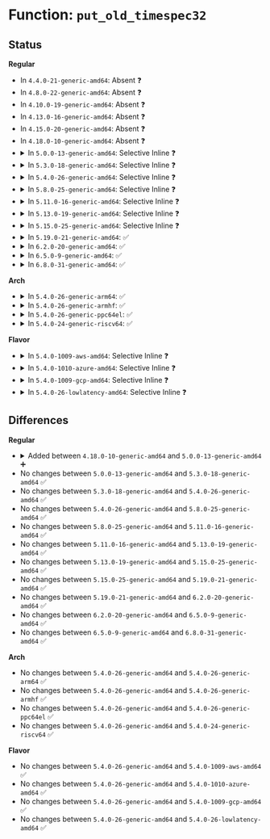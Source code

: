 # Function: <code>put_old_timespec32</code>

## Status
<b>Regular</b>
<ul>
<li>
In <code>4.4.0-21-generic-amd64</code>: Absent ❓
</li>
<li>
In <code>4.8.0-22-generic-amd64</code>: Absent ❓
</li>
<li>
In <code>4.10.0-19-generic-amd64</code>: Absent ❓
</li>
<li>
In <code>4.13.0-16-generic-amd64</code>: Absent ❓
</li>
<li>
In <code>4.15.0-20-generic-amd64</code>: Absent ❓
</li>
<li>
In <code>4.18.0-10-generic-amd64</code>: Absent ❓
</li>
<li>
<details>
<summary>In <code>5.0.0-13-generic-amd64</code>: Selective Inline ❓</summary>

```c
int put_old_timespec32(const struct timespec64 * ts, void * uts)
```

```json
{
  "name": "put_old_timespec32",
  "collision_type": "Unique Global",
  "inline_type": "Selective",
  "funcs": [
    {
      "addr": 18446744071580009696,
      "name": "put_old_timespec32",
      "external": true,
      "loc": "kernel/time/time.c:862",
      "file": "kernel/time/time.c",
      "inline": "not declared, inlined",
      "caller_inline": [],
      "caller_func": [
        "kernel/sched/core.c:__x32_compat_sys_sched_rr_get_interval",
        "kernel/sched/core.c:__ia32_compat_sys_sched_rr_get_interval",
        "kernel/time/posix-timers.c:__x32_compat_sys_clock_getres",
        "kernel/time/posix-timers.c:__ia32_compat_sys_clock_getres",
        "kernel/time/posix-timers.c:__x32_compat_sys_clock_gettime",
        "kernel/time/posix-timers.c:__ia32_compat_sys_clock_gettime",
        "fs/select.c:poll_select_copy_remaining",
        "net/socket.c:__sys_recvmmsg"
      ]
    }
  ],
  "symbols": [
    {
      "addr": 18446744071580009696,
      "name": "put_old_timespec32",
      "section": ".text",
      "bind": "STB_GLOBAL",
      "size": 126
    }
  ]
}
```
</details>
</li>
<li>
<details>
<summary>In <code>5.3.0-18-generic-amd64</code>: Selective Inline ❓</summary>

```c
int put_old_timespec32(const struct timespec64 * ts, void * uts)
```

```json
{
  "name": "put_old_timespec32",
  "collision_type": "Unique Global",
  "inline_type": "Selective",
  "funcs": [
    {
      "addr": 18446744071580053008,
      "name": "put_old_timespec32",
      "external": true,
      "loc": "kernel/time/time.c:940",
      "file": "kernel/time/time.c",
      "inline": "not declared, inlined",
      "caller_inline": [],
      "caller_func": [
        "kernel/sched/core.c:__ia32_sys_sched_rr_get_interval_time32",
        "kernel/sched/core.c:__x64_sys_sched_rr_get_interval_time32",
        "kernel/time/posix-timers.c:__ia32_sys_clock_getres_time32",
        "kernel/time/posix-timers.c:__x64_sys_clock_getres_time32",
        "kernel/time/posix-timers.c:__ia32_sys_clock_gettime32",
        "kernel/time/posix-timers.c:__x64_sys_clock_gettime32",
        "fs/select.c:poll_select_finish",
        "net/socket.c:__sys_recvmmsg",
        "net/core/sock.c:sock_gettstamp"
      ]
    }
  ],
  "symbols": [
    {
      "addr": 18446744071580053008,
      "name": "put_old_timespec32",
      "section": ".text",
      "bind": "STB_GLOBAL",
      "size": 126
    }
  ]
}
```
</details>
</li>
<li>
<details>
<summary>In <code>5.4.0-26-generic-amd64</code>: Selective Inline ❓</summary>

```c
int put_old_timespec32(const struct timespec64 * ts, void * uts)
```

```json
{
  "name": "put_old_timespec32",
  "collision_type": "Unique Global",
  "inline_type": "Selective",
  "funcs": [
    {
      "addr": 18446744071580102064,
      "name": "put_old_timespec32",
      "external": true,
      "loc": "kernel/time/time.c:941",
      "file": "kernel/time/time.c",
      "inline": "not declared, inlined",
      "caller_inline": [],
      "caller_func": [
        "kernel/sched/core.c:__ia32_sys_sched_rr_get_interval_time32",
        "kernel/sched/core.c:__x64_sys_sched_rr_get_interval_time32",
        "kernel/time/posix-timers.c:__ia32_sys_clock_getres_time32",
        "kernel/time/posix-timers.c:__x64_sys_clock_getres_time32",
        "kernel/time/posix-timers.c:__ia32_sys_clock_gettime32",
        "kernel/time/posix-timers.c:__x64_sys_clock_gettime32",
        "fs/select.c:poll_select_finish",
        "net/socket.c:__sys_recvmmsg",
        "net/core/sock.c:sock_gettstamp"
      ]
    }
  ],
  "symbols": [
    {
      "addr": 18446744071580102064,
      "name": "put_old_timespec32",
      "section": ".text",
      "bind": "STB_GLOBAL",
      "size": 126
    }
  ]
}
```
</details>
</li>
<li>
<details>
<summary>In <code>5.8.0-25-generic-amd64</code>: Selective Inline ❓</summary>

```c
int put_old_timespec32(const struct timespec64 * ts, void * uts)
```

```json
{
  "name": "put_old_timespec32",
  "collision_type": "Unique Global",
  "inline_type": "Selective",
  "funcs": [
    {
      "addr": 18446744071580163920,
      "name": "put_old_timespec32",
      "external": true,
      "loc": "kernel/time/time.c:851",
      "file": "kernel/time/time.c",
      "inline": "not declared, inlined",
      "caller_inline": [],
      "caller_func": [
        "kernel/sched/core.c:__ia32_sys_sched_rr_get_interval_time32",
        "kernel/sched/core.c:__x64_sys_sched_rr_get_interval_time32",
        "kernel/time/posix-timers.c:__ia32_sys_clock_getres_time32",
        "kernel/time/posix-timers.c:__x64_sys_clock_getres_time32",
        "kernel/time/posix-timers.c:__ia32_sys_clock_gettime32",
        "kernel/time/posix-timers.c:__x64_sys_clock_gettime32",
        "fs/select.c:poll_select_finish",
        "net/socket.c:__ia32_sys_recvmmsg_time32",
        "net/socket.c:__x64_sys_recvmmsg_time32",
        "net/core/sock.c:sock_gettstamp"
      ]
    }
  ],
  "symbols": [
    {
      "addr": 18446744071580163920,
      "name": "put_old_timespec32",
      "section": ".text",
      "bind": "STB_GLOBAL",
      "size": 126
    }
  ]
}
```
</details>
</li>
<li>
<details>
<summary>In <code>5.11.0-16-generic-amd64</code>: Selective Inline ❓</summary>

```c
int put_old_timespec32(const struct timespec64 * ts, void * uts)
```

```json
{
  "name": "put_old_timespec32",
  "collision_type": "Unique Global",
  "inline_type": "Selective",
  "funcs": [
    {
      "addr": 18446744071580148064,
      "name": "put_old_timespec32",
      "external": true,
      "loc": "kernel/time/time.c:851",
      "file": "kernel/time/time.c",
      "inline": "not declared, inlined",
      "caller_inline": [],
      "caller_func": [
        "kernel/sched/core.c:__ia32_sys_sched_rr_get_interval_time32",
        "kernel/sched/core.c:__x64_sys_sched_rr_get_interval_time32",
        "kernel/time/posix-timers.c:__ia32_sys_clock_getres_time32",
        "kernel/time/posix-timers.c:__x64_sys_clock_getres_time32",
        "kernel/time/posix-timers.c:__ia32_sys_clock_gettime32",
        "kernel/time/posix-timers.c:__x64_sys_clock_gettime32",
        "fs/select.c:poll_select_finish",
        "net/socket.c:__ia32_sys_recvmmsg_time32",
        "net/socket.c:__x64_sys_recvmmsg_time32",
        "net/core/sock.c:sock_gettstamp"
      ]
    }
  ],
  "symbols": [
    {
      "addr": 18446744071580148064,
      "name": "put_old_timespec32",
      "section": ".text",
      "bind": "STB_GLOBAL",
      "size": 126
    }
  ]
}
```
</details>
</li>
<li>
<details>
<summary>In <code>5.13.0-19-generic-amd64</code>: Selective Inline ❓</summary>

```c
int put_old_timespec32(const struct timespec64 * ts, void * uts)
```

```json
{
  "name": "put_old_timespec32",
  "collision_type": "Unique Global",
  "inline_type": "Selective",
  "funcs": [
    {
      "addr": 18446744071580152736,
      "name": "put_old_timespec32",
      "external": true,
      "loc": "kernel/time/time.c:851",
      "file": "kernel/time/time.c",
      "inline": "not declared, inlined",
      "caller_inline": [],
      "caller_func": [
        "kernel/sched/core.c:__ia32_sys_sched_rr_get_interval_time32",
        "kernel/sched/core.c:__x64_sys_sched_rr_get_interval_time32",
        "kernel/time/posix-timers.c:__ia32_sys_clock_getres_time32",
        "kernel/time/posix-timers.c:__x64_sys_clock_getres_time32",
        "kernel/time/posix-timers.c:__ia32_sys_clock_gettime32",
        "kernel/time/posix-timers.c:__x64_sys_clock_gettime32",
        "fs/select.c:poll_select_finish",
        "net/socket.c:__ia32_sys_recvmmsg_time32",
        "net/socket.c:__x64_sys_recvmmsg_time32",
        "net/core/sock.c:sock_gettstamp"
      ]
    }
  ],
  "symbols": [
    {
      "addr": 18446744071580152736,
      "name": "put_old_timespec32",
      "section": ".text",
      "bind": "STB_GLOBAL",
      "size": 136
    }
  ]
}
```
</details>
</li>
<li>
<details>
<summary>In <code>5.15.0-25-generic-amd64</code>: Selective Inline ❓</summary>

```c
int put_old_timespec32(const struct timespec64 * ts, void * uts)
```

```json
{
  "name": "put_old_timespec32",
  "collision_type": "Unique Global",
  "inline_type": "Selective",
  "funcs": [
    {
      "addr": 18446744071580297264,
      "name": "put_old_timespec32",
      "external": true,
      "loc": "kernel/time/time.c:851",
      "file": "kernel/time/time.c",
      "inline": "not declared, inlined",
      "caller_inline": [],
      "caller_func": [
        "kernel/sched/core.c:__ia32_sys_sched_rr_get_interval_time32",
        "kernel/sched/core.c:__x64_sys_sched_rr_get_interval_time32",
        "kernel/time/posix-timers.c:__ia32_sys_clock_getres_time32",
        "kernel/time/posix-timers.c:__x64_sys_clock_getres_time32",
        "kernel/time/posix-timers.c:__ia32_sys_clock_gettime32",
        "kernel/time/posix-timers.c:__x64_sys_clock_gettime32",
        "fs/select.c:poll_select_finish",
        "net/socket.c:__ia32_sys_recvmmsg_time32",
        "net/socket.c:__x64_sys_recvmmsg_time32",
        "net/core/sock.c:sock_gettstamp"
      ]
    }
  ],
  "symbols": [
    {
      "addr": 18446744071580297264,
      "name": "put_old_timespec32",
      "section": ".text",
      "bind": "STB_GLOBAL",
      "size": 136
    }
  ]
}
```
</details>
</li>
<li>
<details>
<summary>In <code>5.19.0-21-generic-amd64</code>: ✅</summary>

```c
int put_old_timespec32(const struct timespec64 * ts, void * uts)
```

```json
{
  "name": "put_old_timespec32",
  "collision_type": "Unique Global",
  "inline_type": "No",
  "funcs": [
    {
      "addr": 18446744071580506432,
      "name": "put_old_timespec32",
      "external": true,
      "loc": "kernel/time/time.c:851",
      "file": "kernel/time/time.c",
      "inline": "seen, unknown",
      "caller_inline": [],
      "caller_func": [
        "kernel/sched/core.c:__ia32_sys_sched_rr_get_interval_time32",
        "kernel/sched/core.c:__x64_sys_sched_rr_get_interval_time32",
        "kernel/time/hrtimer.c:nanosleep_copyout",
        "kernel/time/posix-timers.c:__ia32_sys_clock_getres_time32",
        "kernel/time/posix-timers.c:__x64_sys_clock_getres_time32",
        "kernel/time/posix-timers.c:__ia32_sys_clock_gettime32",
        "kernel/time/posix-timers.c:__x64_sys_clock_gettime32",
        "fs/select.c:poll_select_finish",
        "net/socket.c:__ia32_sys_recvmmsg_time32",
        "net/socket.c:__x64_sys_recvmmsg_time32",
        "net/core/sock.c:sock_gettstamp"
      ]
    }
  ],
  "symbols": [
    {
      "addr": 18446744071580506432,
      "name": "put_old_timespec32",
      "section": ".text",
      "bind": "STB_GLOBAL",
      "size": 99
    }
  ]
}
```
</details>
</li>
<li>
<details>
<summary>In <code>6.2.0-20-generic-amd64</code>: ✅</summary>

```c
int put_old_timespec32(const struct timespec64 * ts, void * uts)
```

```json
{
  "name": "put_old_timespec32",
  "collision_type": "Unique Global",
  "inline_type": "No",
  "funcs": [
    {
      "addr": 18446744071580760144,
      "name": "put_old_timespec32",
      "external": true,
      "loc": "kernel/time/time.c:851",
      "file": "kernel/time/time.c",
      "inline": "seen, unknown",
      "caller_inline": [],
      "caller_func": [
        "kernel/sched/core.c:__ia32_sys_sched_rr_get_interval_time32",
        "kernel/sched/core.c:__x64_sys_sched_rr_get_interval_time32",
        "kernel/time/hrtimer.c:nanosleep_copyout",
        "kernel/time/posix-timers.c:__ia32_sys_clock_getres_time32",
        "kernel/time/posix-timers.c:__x64_sys_clock_getres_time32",
        "kernel/time/posix-timers.c:__ia32_sys_clock_gettime32",
        "kernel/time/posix-timers.c:__x64_sys_clock_gettime32",
        "fs/select.c:poll_select_finish",
        "net/socket.c:__ia32_sys_recvmmsg_time32",
        "net/socket.c:__x64_sys_recvmmsg_time32",
        "net/core/sock.c:sock_gettstamp"
      ]
    }
  ],
  "symbols": [
    {
      "addr": 18446744071580760144,
      "name": "put_old_timespec32",
      "section": ".text",
      "bind": "STB_GLOBAL",
      "size": 99
    }
  ]
}
```
</details>
</li>
<li>
<details>
<summary>In <code>6.5.0-9-generic-amd64</code>: ✅</summary>

```c
int put_old_timespec32(const struct timespec64 * ts, void * uts)
```

```json
{
  "name": "put_old_timespec32",
  "collision_type": "Unique Global",
  "inline_type": "No",
  "funcs": [
    {
      "addr": 18446744071580842816,
      "name": "put_old_timespec32",
      "external": true,
      "loc": "kernel/time/time.c:851",
      "file": "kernel/time/time.c",
      "inline": "seen, unknown",
      "caller_inline": [],
      "caller_func": [
        "kernel/sched/core.c:__ia32_sys_sched_rr_get_interval_time32",
        "kernel/sched/core.c:__x64_sys_sched_rr_get_interval_time32",
        "kernel/time/hrtimer.c:nanosleep_copyout",
        "kernel/time/posix-timers.c:__ia32_sys_clock_getres_time32",
        "kernel/time/posix-timers.c:__x64_sys_clock_getres_time32",
        "kernel/time/posix-timers.c:__ia32_sys_clock_gettime32",
        "kernel/time/posix-timers.c:__x64_sys_clock_gettime32",
        "fs/select.c:poll_select_finish",
        "net/socket.c:__ia32_sys_recvmmsg_time32",
        "net/socket.c:__x64_sys_recvmmsg_time32",
        "net/core/sock.c:sock_gettstamp"
      ]
    }
  ],
  "symbols": [
    {
      "addr": 18446744071580842816,
      "name": "put_old_timespec32",
      "section": ".text",
      "bind": "STB_GLOBAL",
      "size": 99
    }
  ]
}
```
</details>
</li>
<li>
<details>
<summary>In <code>6.8.0-31-generic-amd64</code>: ✅</summary>

```c
int put_old_timespec32(const struct timespec64 * ts, void * uts)
```

```json
{
  "name": "put_old_timespec32",
  "collision_type": "Unique Global",
  "inline_type": "No",
  "funcs": [
    {
      "addr": 18446744071580932208,
      "name": "put_old_timespec32",
      "external": true,
      "loc": "kernel/time/time.c:968",
      "file": "kernel/time/time.c",
      "inline": "seen, unknown",
      "caller_inline": [],
      "caller_func": [
        "kernel/sched/core.c:__ia32_sys_sched_rr_get_interval_time32",
        "kernel/sched/core.c:__x64_sys_sched_rr_get_interval_time32",
        "kernel/time/hrtimer.c:nanosleep_copyout",
        "kernel/time/posix-timers.c:__ia32_sys_clock_getres_time32",
        "kernel/time/posix-timers.c:__x64_sys_clock_getres_time32",
        "kernel/time/posix-timers.c:__ia32_sys_clock_gettime32",
        "kernel/time/posix-timers.c:__x64_sys_clock_gettime32",
        "fs/select.c:poll_select_finish",
        "net/socket.c:__ia32_sys_recvmmsg_time32",
        "net/socket.c:__x64_sys_recvmmsg_time32",
        "net/core/sock.c:sock_gettstamp"
      ]
    }
  ],
  "symbols": [
    {
      "addr": 18446744071580932208,
      "name": "put_old_timespec32",
      "section": ".text",
      "bind": "STB_GLOBAL",
      "size": 99
    }
  ]
}
```
</details>
</li>
</ul>
<b>Arch</b>
<ul>
<li>
<details>
<summary>In <code>5.4.0-26-generic-arm64</code>: ✅</summary>

```c
int put_old_timespec32(const struct timespec64 * ts, void * uts)
```

```json
{
  "name": "put_old_timespec32",
  "collision_type": "Unique Global",
  "inline_type": "No",
  "funcs": [
    {
      "addr": 18446603336491313952,
      "name": "put_old_timespec32",
      "external": true,
      "loc": "kernel/time/time.c:941",
      "file": "kernel/time/time.c",
      "inline": "seen, unknown",
      "caller_inline": [],
      "caller_func": [
        "kernel/sched/core.c:__arm64_sys_sched_rr_get_interval_time32",
        "kernel/time/posix-timers.c:__arm64_sys_clock_getres_time32",
        "kernel/time/posix-timers.c:__arm64_sys_clock_gettime32",
        "fs/select.c:poll_select_finish",
        "net/socket.c:__sys_recvmmsg",
        "net/core/sock.c:sock_gettstamp"
      ]
    }
  ],
  "symbols": [
    {
      "addr": 18446603336491313952,
      "name": "put_old_timespec32",
      "section": ".text",
      "bind": "STB_GLOBAL",
      "size": 412
    }
  ]
}
```
</details>
</li>
<li>
<details>
<summary>In <code>5.4.0-26-generic-armhf</code>: ✅</summary>

```c
int put_old_timespec32(const struct timespec64 * ts, void * uts)
```

```json
{
  "name": "put_old_timespec32",
  "collision_type": "Unique Global",
  "inline_type": "No",
  "funcs": [
    {
      "addr": 3225308236,
      "name": "put_old_timespec32",
      "external": true,
      "loc": "kernel/time/time.c:941",
      "file": "kernel/time/time.c",
      "inline": "seen, unknown",
      "caller_inline": [],
      "caller_func": [
        "kernel/sched/core.c:__se_sys_sched_rr_get_interval_time32",
        "kernel/time/posix-timers.c:__se_sys_clock_getres_time32",
        "kernel/time/posix-timers.c:__se_sys_clock_gettime32",
        "fs/select.c:poll_select_finish",
        "net/socket.c:__sys_recvmmsg",
        "net/core/sock.c:sock_gettstamp"
      ]
    }
  ],
  "symbols": [
    {
      "addr": 3225308236,
      "name": "put_old_timespec32",
      "section": ".text",
      "bind": "STB_GLOBAL",
      "size": 192
    }
  ]
}
```
</details>
</li>
<li>
<details>
<summary>In <code>5.4.0-26-generic-ppc64el</code>: ✅</summary>

```c
int put_old_timespec32(const struct timespec64 * ts, void * uts)
```

```json
{
  "name": "put_old_timespec32",
  "collision_type": "Unique Global",
  "inline_type": "No",
  "funcs": [
    {
      "addr": 13835058055284237280,
      "name": "put_old_timespec32",
      "external": true,
      "loc": "kernel/time/time.c:941",
      "file": "kernel/time/time.c",
      "inline": "seen, unknown",
      "caller_inline": [],
      "caller_func": [
        "kernel/sched/core.c:__se_sys_sched_rr_get_interval_time32",
        "kernel/time/posix-timers.c:__se_sys_clock_getres_time32",
        "kernel/time/posix-timers.c:__se_sys_clock_gettime32",
        "fs/select.c:poll_select_finish",
        "net/socket.c:__sys_recvmmsg",
        "net/core/sock.c:sock_gettstamp"
      ]
    }
  ],
  "symbols": [
    {
      "addr": 13835058055284237280,
      "name": "put_old_timespec32",
      "section": ".text",
      "bind": "STB_GLOBAL",
      "size": 144
    }
  ]
}
```
</details>
</li>
<li>
<details>
<summary>In <code>5.4.0-24-generic-riscv64</code>: ✅</summary>

```c
int put_old_timespec32(const struct timespec64 * ts, void * uts)
```

```json
{
  "name": "put_old_timespec32",
  "collision_type": "Unique Global",
  "inline_type": "No",
  "funcs": [
    {
      "addr": 18446743936271820186,
      "name": "put_old_timespec32",
      "external": true,
      "loc": "kernel/time/time.c:941",
      "file": "kernel/time/time.c",
      "inline": "seen, unknown",
      "caller_inline": [],
      "caller_func": [
        "net/socket.c:__sys_recvmmsg"
      ]
    }
  ],
  "symbols": [
    {
      "addr": 18446743936271820186,
      "name": "put_old_timespec32",
      "section": ".text",
      "bind": "STB_GLOBAL",
      "size": 72
    }
  ]
}
```
</details>
</li>
</ul>
<b>Flavor</b>
<ul>
<li>
<details>
<summary>In <code>5.4.0-1009-aws-amd64</code>: Selective Inline ❓</summary>

```c
int put_old_timespec32(const struct timespec64 * ts, void * uts)
```

```json
{
  "name": "put_old_timespec32",
  "collision_type": "Unique Global",
  "inline_type": "Selective",
  "funcs": [
    {
      "addr": 18446744071580071264,
      "name": "put_old_timespec32",
      "external": true,
      "loc": "kernel/time/time.c:941",
      "file": "kernel/time/time.c",
      "inline": "not declared, inlined",
      "caller_inline": [],
      "caller_func": [
        "kernel/sched/core.c:__ia32_sys_sched_rr_get_interval_time32",
        "kernel/sched/core.c:__x64_sys_sched_rr_get_interval_time32",
        "kernel/time/posix-timers.c:__ia32_sys_clock_getres_time32",
        "kernel/time/posix-timers.c:__x64_sys_clock_getres_time32",
        "kernel/time/posix-timers.c:__ia32_sys_clock_gettime32",
        "kernel/time/posix-timers.c:__x64_sys_clock_gettime32",
        "fs/select.c:poll_select_finish",
        "net/socket.c:__sys_recvmmsg",
        "net/core/sock.c:sock_gettstamp"
      ]
    }
  ],
  "symbols": [
    {
      "addr": 18446744071580071264,
      "name": "put_old_timespec32",
      "section": ".text",
      "bind": "STB_GLOBAL",
      "size": 126
    }
  ]
}
```
</details>
</li>
<li>
<details>
<summary>In <code>5.4.0-1010-azure-amd64</code>: Selective Inline ❓</summary>

```c
int put_old_timespec32(const struct timespec64 * ts, void * uts)
```

```json
{
  "name": "put_old_timespec32",
  "collision_type": "Unique Global",
  "inline_type": "Selective",
  "funcs": [
    {
      "addr": 18446744071580016080,
      "name": "put_old_timespec32",
      "external": true,
      "loc": "kernel/time/time.c:941",
      "file": "kernel/time/time.c",
      "inline": "not declared, inlined",
      "caller_inline": [],
      "caller_func": [
        "kernel/sched/core.c:__ia32_sys_sched_rr_get_interval_time32",
        "kernel/sched/core.c:__x64_sys_sched_rr_get_interval_time32",
        "kernel/time/posix-timers.c:__ia32_sys_clock_getres_time32",
        "kernel/time/posix-timers.c:__x64_sys_clock_getres_time32",
        "kernel/time/posix-timers.c:__ia32_sys_clock_gettime32",
        "kernel/time/posix-timers.c:__x64_sys_clock_gettime32",
        "fs/select.c:poll_select_finish",
        "net/socket.c:__sys_recvmmsg",
        "net/core/sock.c:sock_gettstamp"
      ]
    }
  ],
  "symbols": [
    {
      "addr": 18446744071580016080,
      "name": "put_old_timespec32",
      "section": ".text",
      "bind": "STB_GLOBAL",
      "size": 126
    }
  ]
}
```
</details>
</li>
<li>
<details>
<summary>In <code>5.4.0-1009-gcp-amd64</code>: Selective Inline ❓</summary>

```c
int put_old_timespec32(const struct timespec64 * ts, void * uts)
```

```json
{
  "name": "put_old_timespec32",
  "collision_type": "Unique Global",
  "inline_type": "Selective",
  "funcs": [
    {
      "addr": 18446744071580062336,
      "name": "put_old_timespec32",
      "external": true,
      "loc": "kernel/time/time.c:941",
      "file": "kernel/time/time.c",
      "inline": "not declared, inlined",
      "caller_inline": [],
      "caller_func": [
        "kernel/sched/core.c:__ia32_sys_sched_rr_get_interval_time32",
        "kernel/sched/core.c:__x64_sys_sched_rr_get_interval_time32",
        "kernel/time/posix-timers.c:__ia32_sys_clock_getres_time32",
        "kernel/time/posix-timers.c:__x64_sys_clock_getres_time32",
        "kernel/time/posix-timers.c:__ia32_sys_clock_gettime32",
        "kernel/time/posix-timers.c:__x64_sys_clock_gettime32",
        "fs/select.c:poll_select_finish",
        "net/socket.c:__sys_recvmmsg",
        "net/core/sock.c:sock_gettstamp"
      ]
    }
  ],
  "symbols": [
    {
      "addr": 18446744071580062336,
      "name": "put_old_timespec32",
      "section": ".text",
      "bind": "STB_GLOBAL",
      "size": 126
    }
  ]
}
```
</details>
</li>
<li>
<details>
<summary>In <code>5.4.0-26-lowlatency-amd64</code>: Selective Inline ❓</summary>

```c
int put_old_timespec32(const struct timespec64 * ts, void * uts)
```

```json
{
  "name": "put_old_timespec32",
  "collision_type": "Unique Global",
  "inline_type": "Selective",
  "funcs": [
    {
      "addr": 18446744071580113104,
      "name": "put_old_timespec32",
      "external": true,
      "loc": "kernel/time/time.c:941",
      "file": "kernel/time/time.c",
      "inline": "not declared, inlined",
      "caller_inline": [],
      "caller_func": [
        "kernel/sched/core.c:__ia32_sys_sched_rr_get_interval_time32",
        "kernel/sched/core.c:__x64_sys_sched_rr_get_interval_time32",
        "kernel/time/posix-timers.c:__ia32_sys_clock_getres_time32",
        "kernel/time/posix-timers.c:__x64_sys_clock_getres_time32",
        "kernel/time/posix-timers.c:__ia32_sys_clock_gettime32",
        "kernel/time/posix-timers.c:__x64_sys_clock_gettime32",
        "fs/select.c:poll_select_finish",
        "net/socket.c:__sys_recvmmsg",
        "net/core/sock.c:sock_gettstamp"
      ]
    }
  ],
  "symbols": [
    {
      "addr": 18446744071580113104,
      "name": "put_old_timespec32",
      "section": ".text",
      "bind": "STB_GLOBAL",
      "size": 126
    }
  ]
}
```
</details>
</li>
</ul>

## Differences
<b>Regular</b>
<ul>
<li>
<details>
<summary>Added between <code>4.18.0-10-generic-amd64</code> and <code>5.0.0-13-generic-amd64</code> ➕</summary>

```c
int put_old_timespec32(const struct timespec64 * ts, void * uts)
```
</details>
</li>
<li>
No changes between <code>5.0.0-13-generic-amd64</code> and <code>5.3.0-18-generic-amd64</code> ✅
</li>
<li>
No changes between <code>5.3.0-18-generic-amd64</code> and <code>5.4.0-26-generic-amd64</code> ✅
</li>
<li>
No changes between <code>5.4.0-26-generic-amd64</code> and <code>5.8.0-25-generic-amd64</code> ✅
</li>
<li>
No changes between <code>5.8.0-25-generic-amd64</code> and <code>5.11.0-16-generic-amd64</code> ✅
</li>
<li>
No changes between <code>5.11.0-16-generic-amd64</code> and <code>5.13.0-19-generic-amd64</code> ✅
</li>
<li>
No changes between <code>5.13.0-19-generic-amd64</code> and <code>5.15.0-25-generic-amd64</code> ✅
</li>
<li>
No changes between <code>5.15.0-25-generic-amd64</code> and <code>5.19.0-21-generic-amd64</code> ✅
</li>
<li>
No changes between <code>5.19.0-21-generic-amd64</code> and <code>6.2.0-20-generic-amd64</code> ✅
</li>
<li>
No changes between <code>6.2.0-20-generic-amd64</code> and <code>6.5.0-9-generic-amd64</code> ✅
</li>
<li>
No changes between <code>6.5.0-9-generic-amd64</code> and <code>6.8.0-31-generic-amd64</code> ✅
</li>
</ul>
<b>Arch</b>
<ul>
<li>
No changes between <code>5.4.0-26-generic-amd64</code> and <code>5.4.0-26-generic-arm64</code> ✅
</li>
<li>
No changes between <code>5.4.0-26-generic-amd64</code> and <code>5.4.0-26-generic-armhf</code> ✅
</li>
<li>
No changes between <code>5.4.0-26-generic-amd64</code> and <code>5.4.0-26-generic-ppc64el</code> ✅
</li>
<li>
No changes between <code>5.4.0-26-generic-amd64</code> and <code>5.4.0-24-generic-riscv64</code> ✅
</li>
</ul>
<b>Flavor</b>
<ul>
<li>
No changes between <code>5.4.0-26-generic-amd64</code> and <code>5.4.0-1009-aws-amd64</code> ✅
</li>
<li>
No changes between <code>5.4.0-26-generic-amd64</code> and <code>5.4.0-1010-azure-amd64</code> ✅
</li>
<li>
No changes between <code>5.4.0-26-generic-amd64</code> and <code>5.4.0-1009-gcp-amd64</code> ✅
</li>
<li>
No changes between <code>5.4.0-26-generic-amd64</code> and <code>5.4.0-26-lowlatency-amd64</code> ✅
</li>
</ul>
